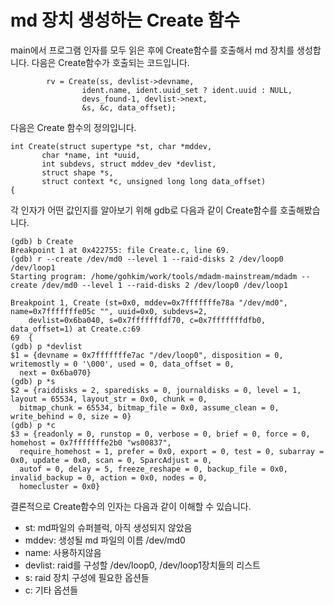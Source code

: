 # md 장치 생성하는 Create 함수

main에서 프로그램 인자를 모두 읽은 후에 Create함수를 호출해서 md 장치를 생성합니다.
다음은 Create함수가 호출되는 코드입니다.
```
		rv = Create(ss, devlist->devname,
			    ident.name, ident.uuid_set ? ident.uuid : NULL,
			    devs_found-1, devlist->next,
			    &s, &c, data_offset);
```
다음은 Create 함수의 정의입니다.
```
int Create(struct supertype *st, char *mddev,
	   char *name, int *uuid,
	   int subdevs, struct mddev_dev *devlist,
	   struct shape *s,
	   struct context *c, unsigned long long data_offset)
{
```

각 인자가 어떤 값인지를 알아보기 위해 gdb로 다음과 같이 Create함수를 호출해봤습니다.

```
(gdb) b Create
Breakpoint 1 at 0x422755: file Create.c, line 69.
(gdb) r --create /dev/md0 --level 1 --raid-disks 2 /dev/loop0 /dev/loop1
Starting program: /home/gohkim/work/tools/mdadm-mainstream/mdadm --create /dev/md0 --level 1 --raid-disks 2 /dev/loop0 /dev/loop1

Breakpoint 1, Create (st=0x0, mddev=0x7fffffffe78a "/dev/md0", name=0x7fffffffe05c "", uuid=0x0, subdevs=2, 
    devlist=0x6ba040, s=0x7fffffffdf70, c=0x7fffffffdfb0, data_offset=1) at Create.c:69
69	{
(gdb) p *devlist
$1 = {devname = 0x7fffffffe7ac "/dev/loop0", disposition = 0, writemostly = 0 '\000', used = 0, data_offset = 0, 
  next = 0x6ba070}
(gdb) p *s
$2 = {raiddisks = 2, sparedisks = 0, journaldisks = 0, level = 1, layout = 65534, layout_str = 0x0, chunk = 0, 
  bitmap_chunk = 65534, bitmap_file = 0x0, assume_clean = 0, write_behind = 0, size = 0}
(gdb) p *c
$3 = {readonly = 0, runstop = 0, verbose = 0, brief = 0, force = 0, homehost = 0x7fffffffe2b0 "ws00837", 
  require_homehost = 1, prefer = 0x0, export = 0, test = 0, subarray = 0x0, update = 0x0, scan = 0, SparcAdjust = 0, 
  autof = 0, delay = 5, freeze_reshape = 0, backup_file = 0x0, invalid_backup = 0, action = 0x0, nodes = 0, 
  homecluster = 0x0}
```
결론적으로 Create함수의 인자는 다음과 같이 이해할 수 있습니다.
* st: md파일의 슈퍼블럭, 아직 생성되지 않았음
* mddev: 생성될 md 파일의 이름 /dev/md0
* name: 사용하지않음
* devlist: raid를 구성할 /dev/loop0, /dev/loop1장치들의 리스트
* s: raid 장치 구성에 필요한 옵션들
* c: 기타 옵션들



